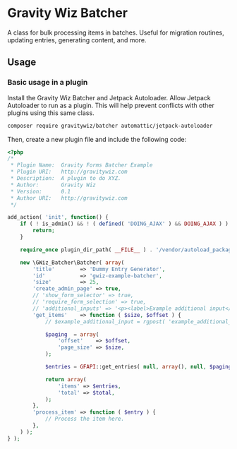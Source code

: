 # Gravity Wiz Batcher

A class for bulk processing items in batches. Useful for migration routines, updating entries, generating content, and more.

## Usage

### Basic usage in a plugin

Install the Gravity Wiz Batcher and Jetpack Autoloader. Allow Jetpack Autoloader to run as a plugin. This
will help prevent conflicts with other plugins using this same class.

```bash
composer require gravitywiz/batcher automattic/jetpack-autoloader
```

Then, create a new plugin file and include the following code:

```php
<?php
/*
 * Plugin Name:  Gravity Forms Batcher Example
 * Plugin URI:   http://gravitywiz.com
 * Description:  A plugin to do XYZ.
 * Author:       Gravity Wiz
 * Version:      0.1
 * Author URI:   http://gravitywiz.com
 */

add_action( 'init', function() {
	if ( ! is_admin() && ! ( defined( 'DOING_AJAX' ) && DOING_AJAX ) ) {
		return;
	}

	require_once plugin_dir_path( __FILE__ ) . '/vendor/autoload_packages.php';

	new \GWiz_Batcher\Batcher( array(
		'title'        => 'Dummy Entry Generator',
		'id'           => 'gwiz-example-batcher',
		'size'         => 25,
		'create_admin_page' => true,
		// 'show_form_selector' => true,
		// 'require_form_selection' => true,
		// 'additional_inputs' => '<p><label>Example additional input</label><input type="number" value="123" name="example_additional_input" /></p>',
		'get_items'    => function ( $size, $offset ) {
			// $example_additional_input = rgpost( 'example_additional_input' );

			$paging  = array(
				'offset'    => $offset,
				'page_size' => $size,
			);

			$entries = GFAPI::get_entries( null, array(), null, $paging, $total );

			return array(
				'items' => $entries,
				'total' => $total,
			);
		},
		'process_item' => function ( $entry ) {
			// Process the item here.
		},
	) );
} );
```
